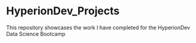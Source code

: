 # HyperionDev_Projects
This repository showcases the work I have completed for the HyperionDev Data Science Bootcamp 
